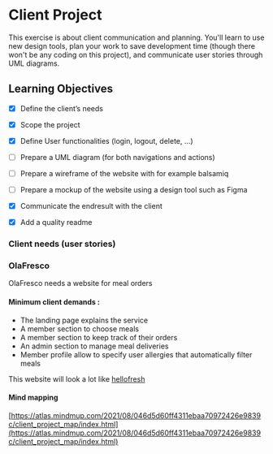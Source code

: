 # Client Project

This exercise is about client communication and planning. You'll learn to use new design tools, plan your work to save development time (though there won't be any coding on this project), and communicate user stories through UML diagrams.

## Learning Objectives
- [x] Define the client’s needs
- [x] Scope the project
- [x] Define User functionalities (login, logout, delete, ...)
- [ ] Prepare a UML diagram (for both navigations and actions)
- [ ] Prepare a wireframe of the website with for example balsamiq
- [ ] Prepare a mockup of the website using a design tool such as Figma
- [x] Communicate the endresult with the client
- [x] Add a quality readme


### Client needs (user stories)

### OlaFresco
OlaFresco needs a website for meal orders

#### Minimum client demands :

- The landing page explains the service
- A member section to choose meals
- A member section to keep track of their orders
- An admin section to manage meal deliveries
- Member profile allow to specify user allergies that automatically filter meals

This website will look a lot like [hellofresh](https://hellofresh.com/)


#### Mind mapping
[https://atlas.mindmup.com/2021/08/046d5d60ff4311ebaa70972426e9839c/client_project_map/index.html](https://atlas.mindmup.com/2021/08/046d5d60ff4311ebaa70972426e9839c/client_project_map/index.html)